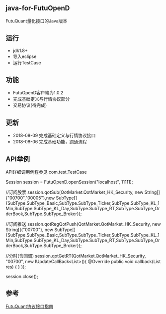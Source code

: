 ## java-for-FutuOpenD
FutuQuant量化接口的Java版本

## 运行
- jdk1.8+
- 导入eclipse
- 运行TestCase


## 功能
- FutuOpenD客户端为1.0.2
- 完成基础定义与行情协议部分
- 交易协议(待完成)

## 更新
- 2018-08-09 完成基础定义与行情协议接口
- 2018-08-06 完成基础功能，跑通流程 
	
## API举例
API详细调用例程参见 com.test.TestCase
		
Session session = FutuOpenD.openSession("localhost", 11111);

//订阅股票
session.qotSub(QotMarket.QotMarket_HK_Security, new String[]{"00700","00005"},new SubType[]	{SubType.SubType_Basic,SubType.SubType_Ticker,SubType.SubType_KL_1Min,SubType.SubType_KL_Day,SubType.SubType_RT,SubType.SubType_OrderBook,SubType.SubType_Broker});

//订阅推送
session.qotRegQotPush(QotMarket.QotMarket_HK_Security, new String[]{"00700"}, new SubType[]{SubType.SubType_Basic,SubType.SubType_Ticker,SubType.SubType_KL_1Min,SubType.SubType_KL_Day,SubType.SubType_RT,SubType.SubType_OrderBook,SubType.SubType_Broker});

//分时(含回调)
session.qotGetRT(QotMarket.QotMarket_HK_Security, "00700", new IUpdateCallBack<List<TimeShare>>(){
	@Override
		public void callback(List<TimeShare> res) {
	}
});
		
session.close();
		
## 参考
[FutuQuant协议接口指南](https://futunnopen.github.io/futuquant/protocol/intro.html)

